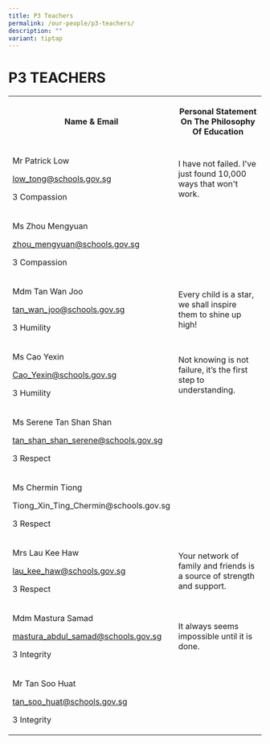```yaml
---
title: P3 Teachers
permalink: /our-people/p3-teachers/
description: ""
variant: tiptap
---
```

<h1><strong>P3 TEACHERS</strong></h1>
<table style="minWidth: 50px">
<colgroup>
<col>
<col>
</colgroup>
<tbody>
<tr>
<th rowspan="1" colspan="1">
<p>Name &amp; Email</p>
</th>
<th rowspan="1" colspan="1">
<p>Personal Statement On The Philosophy Of Education</p>
</th>
</tr>
<tr>
<td rowspan="1" colspan="1">
<p>Mr Patrick Low</p>
<p><a href="mailto:low_tong@schools.gov.sg" rel="noopener noreferrer nofollow" target="_blank">low_tong@schools.gov.sg</a>
</p>
<p>3 Compassion</p>
</td>
<td rowspan="1" colspan="1">
<p>I have not failed. I've just found 10,000 ways that won't work.</p>
</td>
</tr>
<tr>
<td rowspan="1" colspan="1">
<p>Ms Zhou Mengyuan</p>
<p><a href="mailto:zhou_mengyuan@schools.gov.sg" rel="noopener noreferrer nofollow" target="_blank">zhou_mengyuan@schools.gov.sg</a>
</p>
<p>3 Compassion</p>
</td>
<td rowspan="1" colspan="1">
<p></p>
</td>
</tr>
<tr>
<td rowspan="1" colspan="1">
<p>Mdm Tan Wan Joo</p>
<p><a href="mailto:tan_wan_joo@schools.gov.sg" rel="noopener noreferrer nofollow" target="_blank">tan_wan_joo@schools.gov.sg</a>
</p>
<p>3 Humility</p>
</td>
<td rowspan="1" colspan="1">
<p>Every child is a star, we shall inspire them to shine up high!</p>
</td>
</tr>
<tr>
<td rowspan="1" colspan="1">
<p>Ms Cao Yexin</p>
<p><a href="mailto:Cao_Yexin@schools.gov.sg" rel="noopener noreferrer nofollow" target="_blank">Cao_Yexin@schools.gov.sg</a>
</p>
<p>3 Humility</p>
</td>
<td rowspan="1" colspan="1">
<p>Not knowing is not failure, it’s the first step to understanding.</p>
</td>
</tr>
<tr>
<td rowspan="1" colspan="1">
<p>Ms Serene Tan Shan Shan</p>
<p><a href="mailto:tan_shan_shan_serene@schools.gov.sg" rel="noopener noreferrer nofollow" target="_blank">tan_shan_shan_serene@schools.gov.sg</a>
</p>
<p>3 Respect</p>
</td>
<td rowspan="1" colspan="1">
<p></p>
</td>
</tr>
<tr>
<td rowspan="1" colspan="1">
<p>Ms Chermin Tiong</p>
<p><a rel="noopener noreferrer nofollow" target="_blank">Tiong_Xin_Ting_Chermin@schools.gov.sg</a>
</p>
<p>3 Respect</p>
</td>
<td rowspan="1" colspan="1">
<p></p>
</td>
</tr>
<tr>
<td rowspan="1" colspan="1">
<p>Mrs Lau Kee Haw</p>
<p><a href="mailto:lau_kee_haw@schools.gov.sg" rel="noopener noreferrer nofollow" target="_blank">lau_kee_haw@schools.gov.sg</a>
</p>
<p>3 Respect</p>
</td>
<td rowspan="1" colspan="1">
<p>Your network of family and friends is a source of strength and support.</p>
</td>
</tr>
<tr>
<td rowspan="1" colspan="1">
<p>Mdm Mastura Samad</p>
<p><a href="mailto:mastura_abdul_samad@schools.gov.sg" rel="noopener noreferrer nofollow" target="_blank">mastura_abdul_samad@schools.gov.sg</a>
</p>
<p>3 Integrity</p>
</td>
<td rowspan="1" colspan="1">
<p>It always seems impossible until it is done.</p>
</td>
</tr>
<tr>
<td rowspan="1" colspan="1">
<p>Mr Tan Soo Huat</p>
<p><a href="mailto:tan_soo_huat@schools.gov.sg" rel="noopener noreferrer nofollow" target="_blank">tan_soo_huat@schools.gov.sg</a>
</p>
<p>3 Integrity</p>
</td>
<td rowspan="1" colspan="1">
<p></p>
</td>
</tr>
</tbody>
</table>
<p></p>